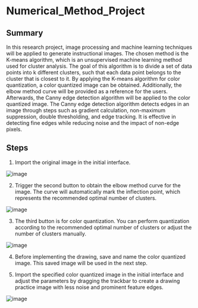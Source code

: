 # Numerical_Method_Project

## Summary
In this research project, image processing and machine learning techniques will be applied to generate instructional images. The chosen method is the K-means algorithm, which is an unsupervised machine learning method used for cluster analysis. The goal of this algorithm is to divide a set of data points into k different clusters, such that each data point belongs to the cluster that is closest to it. By applying the K-means algorithm for color quantization, a color quantized image can be obtained. Additionally, the elbow method curve will be provided as a reference for the users. Afterwards, the Canny edge detection algorithm will be applied to the color quantized image. The Canny edge detection algorithm detects edges in an image through steps such as gradient calculation, non-maximum suppression, double thresholding, and edge tracking. It is effective in detecting fine edges while reducing noise and the impact of non-edge pixels.

## Steps
1. Import the original image in the initial interface.

![image](https://github.com/stupidfurfur/Numerical_Method_Project/assets/95353781/952702db-c23f-47bd-9b24-79b1ed4027c9)

2. Trigger the second button to obtain the elbow method curve for the image. The curve will automatically mark the inflection point, which represents the recommended optimal number of clusters.

![image](https://github.com/stupidfurfur/Numerical_Method_Project/assets/95353781/9e21a09e-b2d8-4a7e-8767-20b4957d5a53)

3. The third button is for color quantization. You can perform quantization according to the recommended optimal number of clusters or adjust the number of clusters manually.

![image](https://github.com/stupidfurfur/Numerical_Method_Project/assets/95353781/e797aa2d-cd8f-4cd6-8060-1e51cb0386fe)

4. Before implementing the drawing, save and name the color quantized image. This saved image will be used in the next step.

5. Import the specified color quantized image in the initial interface and adjust the parameters by dragging the trackbar to create a drawing practice image with less noise and prominent feature edges.

![image](https://github.com/stupidfurfur/Numerical_Method_Project/assets/95353781/993d0c20-0e82-4ead-ba3a-7d810164d28d)

